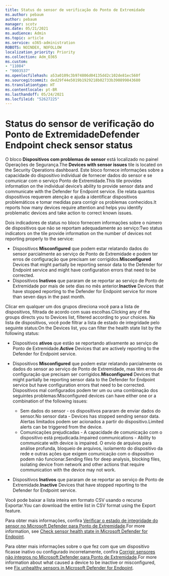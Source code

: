 ```yaml
---
title: Status do sensor de verificação do Ponto de Extremidade
ms.author: pebaum
author: pebaum
manager: scotv
ms.date: 05/21/2021
ms.audience: Admin
ms.topic: article
ms.service: o365-administration
ROBOTS: NOINDEX, NOFOLLOW
localization_priority: Priority
ms.collection: Adm_O365
ms.custom:
- "11084"
- "9003537"
ms.openlocfilehash: a53a0109c3b974806d04135dd2c102de81ec560f
ms.sourcegitcommit: ded29f44e5019b1929218b02733b390899843680
ms.translationtype: HT
ms.contentlocale: pt-BR
ms.lasthandoff: 05/24/2021
ms.locfileid: "52627225"
---
```

# <a name="defender-endpoint-check-sensor-status"></a><span data-ttu-id="883d5-102">Status do sensor de verificação do Ponto de Extremidade</span><span class="sxs-lookup"><span data-stu-id="883d5-102">Defender Endpoint check sensor status</span></span>

<span data-ttu-id="883d5-103">O bloco **Dispositivos com problemas de sensor** está localizado no painel Operações de Segurança.</span><span class="sxs-lookup"><span data-stu-id="883d5-103">The **Devices with sensor issues** tile is located on the Security Operations dashboard.</span></span> <span data-ttu-id="883d5-104">Este bloco fornece informações sobre a capacidade do dispositivo individual de fornecer dados do sensor e se comunicar com o serviço Ponto de Extremidade.</span><span class="sxs-lookup"><span data-stu-id="883d5-104">This tile provides information on the individual device’s ability to provide sensor data and communicate with the Defender for Endpoint service.</span></span> <span data-ttu-id="883d5-105">Ele relata quantos dispositivos requerem atenção e ajuda a identificar dispositivos problemáticos e tomar medidas para corrigir os problemas conhecidos.</span><span class="sxs-lookup"><span data-stu-id="883d5-105">It reports how many devices require attention and helps you identify problematic devices and take action to correct known issues.</span></span>

<span data-ttu-id="883d5-106">Dois indicadores de status no bloco fornecem informações sobre o número de dispositivos que não se reportam adequadamente ao serviço:</span><span class="sxs-lookup"><span data-stu-id="883d5-106">Two status indicators on the tile provide information on the number of devices not reporting properly to the service:</span></span>

- <span data-ttu-id="883d5-107">Dispositivos **Misconfigured** que podem estar relatando dados do sensor parcialmente ao serviço de Ponto de Extremidade e podem ter erros de configuração que precisam ser corrigidos.</span><span class="sxs-lookup"><span data-stu-id="883d5-107">**Misconfigured** Devices that might partially be reporting sensor data to the Defender for Endpoint service and might have configuration errors that need to be corrected.</span></span>
- <span data-ttu-id="883d5-108">Dispositivos **Inativos** que pararam de se reportar ao serviço de Ponto de Extremidade por mais de sete dias no mês anterior.</span><span class="sxs-lookup"><span data-stu-id="883d5-108">**Inactive** Devices that have stopped reporting to the Defender for Endpoint service for more than seven days in the past month.</span></span>

<span data-ttu-id="883d5-109">Clicar em qualquer um dos grupos direciona você para a lista de dispositivos, filtrada de acordo com suas escolhas.</span><span class="sxs-lookup"><span data-stu-id="883d5-109">Clicking any of the groups directs you to Devices list, filtered according to your choices.</span></span> <span data-ttu-id="883d5-110">Na lista de dispositivos, você pode filtrar a lista de estado de integridade pelo seguinte status:</span><span class="sxs-lookup"><span data-stu-id="883d5-110">On the Devices list, you can filter the health state list by the following status:</span></span>

- <span data-ttu-id="883d5-111">Dispositivos **ativos** que estão se reportando ativamente ao serviço de Ponto de Extremidade.</span><span class="sxs-lookup"><span data-stu-id="883d5-111">**Active** Devices that are actively reporting to the Defender for Endpoint service.</span></span>
- <span data-ttu-id="883d5-112">Dispositivos **Misconfigured** que podem estar relatando parcialmente os dados do sensor ao serviço de Ponto de Extremidade, mas têm erros de configuração que precisam ser corrigidos.</span><span class="sxs-lookup"><span data-stu-id="883d5-112">**Misconfigured** Devices that might partially be reporting sensor data to the Defender for Endpoint service but have configuration errors that need to be corrected.</span></span> <span data-ttu-id="883d5-113">Dispositivos mal configurados podem ter um ou uma combinação dos seguintes problemas:</span><span class="sxs-lookup"><span data-stu-id="883d5-113">Misconfigured devices can have either one or a combination of the following issues:</span></span>

    - <span data-ttu-id="883d5-114">Sem dados do sensor - os dispositivos pararam de enviar dados do sensor.</span><span class="sxs-lookup"><span data-stu-id="883d5-114">No sensor data - Devices has stopped sending sensor data.</span></span> <span data-ttu-id="883d5-115">Alertas limitados podem ser acionados a partir do dispositivo.</span><span class="sxs-lookup"><span data-stu-id="883d5-115">Limited alerts can be triggered from the device.</span></span>
    - <span data-ttu-id="883d5-116">Comunicações prejudicadas - A capacidade de comunicação com o dispositivo está prejudicada.</span><span class="sxs-lookup"><span data-stu-id="883d5-116">Impaired communications - Ability to communicate with device is impaired.</span></span> <span data-ttu-id="883d5-117">O envio de arquivos para análise profunda, bloqueio de arquivos, isolamento do dispositivo da rede e outras ações que exigem comunicação com o dispositivo podem não funcionar.</span><span class="sxs-lookup"><span data-stu-id="883d5-117">Sending files for deep analysis, blocking files, isolating device from network and other actions that require communication with the device may not work.</span></span>
- <span data-ttu-id="883d5-118">Dispositivos **Inativos** que pararam de se reportar ao serviço de Ponto de Extremidade.</span><span class="sxs-lookup"><span data-stu-id="883d5-118">**Inactive** Devices that have stopped reporting to the Defender for Endpoint service.</span></span>

<span data-ttu-id="883d5-119">Você pode baixar a lista inteira em formato CSV usando o recurso Exportar.</span><span class="sxs-lookup"><span data-stu-id="883d5-119">You can download the entire list in CSV format using the Export feature.</span></span>

<span data-ttu-id="883d5-120">Para obter mais informações, confira [Verificar o estado de integridade do sensor no Microsoft Defender para Ponto de Extremidade](/microsoft-365/security/defender-endpoint/check-sensor-status).</span><span class="sxs-lookup"><span data-stu-id="883d5-120">For more information, see [Check sensor health state in Microsoft Defender for Endpoint](/microsoft-365/security/defender-endpoint/check-sensor-status).</span></span>

<span data-ttu-id="883d5-121">Para obter mais informações sobre o que fez com que um dispositivo ficasse inativo ou configurado incorretamente, confira [Corrigir sensores não íntegros no Microsoft Defender para Ponto de Extremidade](/microsoft-365/security/defender-endpoint/fix-unhealthy-sensors).</span><span class="sxs-lookup"><span data-stu-id="883d5-121">For more information about what caused a device to be inactive or misconfigured, see [Fix unhealthy sensors in Microsoft Defender for Endpoint](/microsoft-365/security/defender-endpoint/fix-unhealthy-sensors).</span></span>
